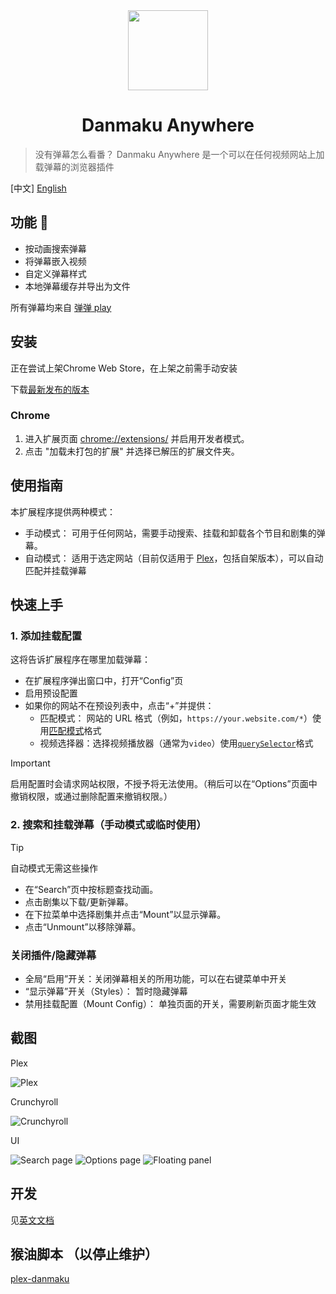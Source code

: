 <div align="center">
  <img width="128" height="128" src="./assets/logo.png">
  <h1>
    Danmaku Anywhere
  </h1>
</div>

> 没有弹幕怎么看番？
> Danmaku Anywhere 是一个可以在任何视频网站上加载弹幕的浏览器插件

[中文] [English](./README.en.md)

## 功能 🚧

- 按动画搜索弹幕
- 将弹幕嵌入视频
- 自定义弹幕样式
- 本地弹幕缓存并导出为文件

所有弹幕均来自 [弹弹 play](https://www.dandanplay.com/)

## 安装

正在尝试上架Chrome Web Store，在上架之前需手动安装

下载[最新发布的版本](https://github.com/Mr-Quin/danmaku-anywhere/releases/latest)

### Chrome

1. 进入扩展页面 [chrome://extensions/](chrome://extensions/) 并启用开发者模式。
2. 点击 "加载未打包的扩展" 并选择已解压的扩展文件夹。

## 使用指南

本扩展程序提供两种模式：

- 手动模式： 可用于任何网站，需要手动搜索、挂载和卸载各个节目和剧集的弹幕。
- 自动模式： 适用于选定网站（目前仅适用于 [Plex](https://www.plex.tv/)，包括自架版本），可以自动匹配并挂载弹幕

## 快速上手

### 1. 添加挂载配置

这将告诉扩展程序在哪里加载弹幕：

- 在扩展程序弹出窗口中，打开“Config”页
- 启用预设配置
- 如果你的网站不在预设列表中，点击“+”并提供：
  - 匹配模式： 网站的 URL 格式（例如，`https://your.website.com/*`）使用[匹配模式](https://developer.mozilla.org/zh-CN/docs/Mozilla/Add-ons/WebExtensions/Match_patterns)格式
  - 视频选择器：选择视频播放器（通常为`video`）使用[`querySelector`](https://developer.mozilla.org/zh-CN/docs/Web/API/Document/querySelector)格式

> [!IMPORTANT]
> 启用配置时会请求网站权限，不授予将无法使用。（稍后可以在“Options”页面中撤销权限，或通过删除配置来撤销权限。）

### 2. 搜索和挂载弹幕（手动模式或临时使用）

> [!TIP]
> 自动模式无需这些操作

- 在“Search”页中按标题查找动画。
- 点击剧集以下载/更新弹幕。
- 在下拉菜单中选择剧集并点击“Mount”以显示弹幕。
- 点击“Unmount”以移除弹幕。

### 关闭插件/隐藏弹幕

- 全局“启用”开关：关闭弹幕相关的所用功能，可以在右键菜单中开关
- “显示弹幕”开关（Styles）： 暂时隐藏弹幕
- 禁用挂载配置（Mount Config）： 单独页面的开关，需要刷新页面才能生效

## 截图

Plex

![Plex](./assets/danmaku_plex.png)

Crunchyroll

![Crunchyroll](./assets/danmaku_crunchyroll.png)

UI

![Search page](./assets/danmaku_search_page.png)
![Options page](./assets/danmaku_options_page.png)
![Floating panel](./assets/danmaku_floating_dialogue.png)

## 开发

见[英文文档](./README.en.md#development)

## 猴油脚本 （以停止维护）

[plex-danmaku](./packages/plex-danmaku)
